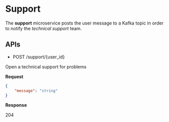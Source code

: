 # Support

The **support** microservice posts the user message to a Kafka topic in order to notify the _technical support_ team.

## APIs

- POST /support/{user_id}

Open a technical support for problems

**Request**

```json
{
	"message": "string"
}
```

**Response**

204
